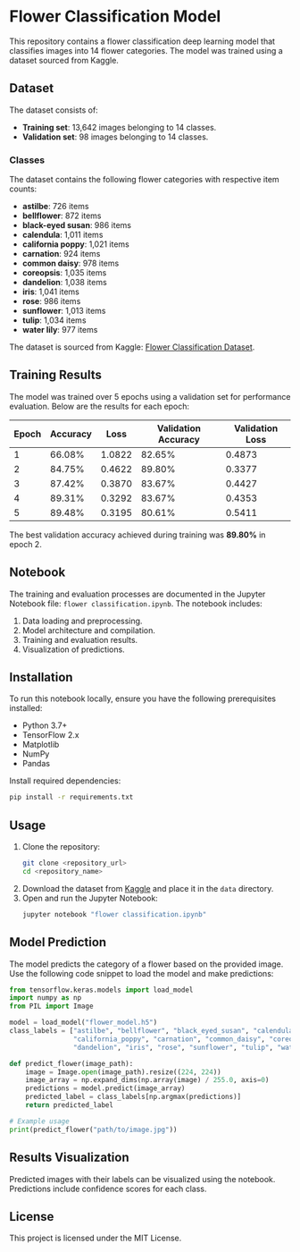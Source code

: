 # Flower Classification Model

This repository contains a flower classification deep learning model that classifies images into 14 flower categories. The model was trained using a dataset sourced from Kaggle.

## Dataset

The dataset consists of:
- **Training set**: 13,642 images belonging to 14 classes.
- **Validation set**: 98 images belonging to 14 classes.

### Classes
The dataset contains the following flower categories with respective item counts:
- **astilbe**: 726 items
- **bellflower**: 872 items
- **black-eyed susan**: 986 items
- **calendula**: 1,011 items
- **california poppy**: 1,021 items
- **carnation**: 924 items
- **common daisy**: 978 items
- **coreopsis**: 1,035 items
- **dandelion**: 1,038 items
- **iris**: 1,041 items
- **rose**: 986 items
- **sunflower**: 1,013 items
- **tulip**: 1,034 items
- **water lily**: 977 items

The dataset is sourced from Kaggle: [Flower Classification Dataset](https://www.kaggle.com/datasets/marquis03/flower-classification/data).

## Training Results

The model was trained over 5 epochs using a validation set for performance evaluation. Below are the results for each epoch:

| Epoch | Accuracy | Loss  | Validation Accuracy | Validation Loss |
|-------|----------|-------|---------------------|-----------------|
| 1     | 66.08%   | 1.0822 | 82.65%              | 0.4873          |
| 2     | 84.75%   | 0.4622 | 89.80%              | 0.3377          |
| 3     | 87.42%   | 0.3870 | 83.67%              | 0.4427          |
| 4     | 89.31%   | 0.3292 | 83.67%              | 0.4353          |
| 5     | 89.48%   | 0.3195 | 80.61%              | 0.5411          |

The best validation accuracy achieved during training was **89.80%** in epoch 2.

## Notebook

The training and evaluation processes are documented in the Jupyter Notebook file: `flower classification.ipynb`. The notebook includes:
1. Data loading and preprocessing.
2. Model architecture and compilation.
3. Training and evaluation results.
4. Visualization of predictions.

## Installation

To run this notebook locally, ensure you have the following prerequisites installed:
- Python 3.7+
- TensorFlow 2.x
- Matplotlib
- NumPy
- Pandas

Install required dependencies:
```bash
pip install -r requirements.txt
```

## Usage

1. Clone the repository:
   ```bash
   git clone <repository_url>
   cd <repository_name>
   ```
2. Download the dataset from [Kaggle](https://www.kaggle.com/datasets/marquis03/flower-classification/data) and place it in the `data` directory.
3. Open and run the Jupyter Notebook:
   ```bash
   jupyter notebook "flower classification.ipynb"
   ```

## Model Prediction

The model predicts the category of a flower based on the provided image. Use the following code snippet to load the model and make predictions:

```python
from tensorflow.keras.models import load_model
import numpy as np
from PIL import Image

model = load_model("flower_model.h5")
class_labels = ["astilbe", "bellflower", "black_eyed_susan", "calendula",
                "california_poppy", "carnation", "common_daisy", "coreopsis",
                "dandelion", "iris", "rose", "sunflower", "tulip", "water_lily"]

def predict_flower(image_path):
    image = Image.open(image_path).resize((224, 224))
    image_array = np.expand_dims(np.array(image) / 255.0, axis=0)
    predictions = model.predict(image_array)
    predicted_label = class_labels[np.argmax(predictions)]
    return predicted_label

# Example usage
print(predict_flower("path/to/image.jpg"))
```

## Results Visualization

Predicted images with their labels can be visualized using the notebook. Predictions include confidence scores for each class.

## License

This project is licensed under the MIT License.
```

